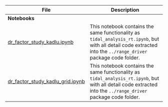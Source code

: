 | **File** | **Description** |
|---|---|
|**Notebooks** ||
|[dr_factor_study_kadlu.ipynb](../notebooks/dr_factor_study_kadlu.ipynb)|This notebook contains the same functionality as `tidal_analysis_rt.ipynb`, but with all detail code extracted into the `../range_driver` package code folder.|
|[dr_factor_study_kadlu_grid.ipynb](../notebooks/dr_factor_study_kadlu_grid.ipynb)|This notebook contains the same functionality as `tidal_analysis_rt.ipynb`, but with all detail code extracted into the `../range_driver` package code folder.|
